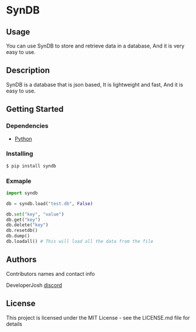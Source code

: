 # SynDB

## Usage

You can use SynDB to store and retrieve data in a database, And it is very easy to use.

## Description

SynDB is a database that is json based, It is lightweight and fast, And it is easy to use.

## Getting Started

### Dependencies

* [Python](https://www.python.org/downloads/)
### Installing

```py
$ pip install syndb
```

### Exmaple

```python
import syndb

db = syndb.load("test.db", False)

db.set("key", "value")
db.get("key")
db.delete("key")
db.resetdb()
db.dump() 
db.loadall() # This will load all the data from the file
```

## Authors

Contributors names and contact info

DeveloperJosh
[discord](https://discord.gg/321750582912221184)

## License

This project is licensed under the MIT License - see the LICENSE.md file for details